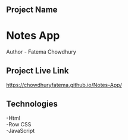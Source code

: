 ## Project Name
# Notes App
Author - Fatema Chowdhury </br>
## Project Live Link
https://chowdhuryfatema.github.io/Notes-App/
## Technologies
-Html </br>
-Row CSS </br>
-JavaScript
